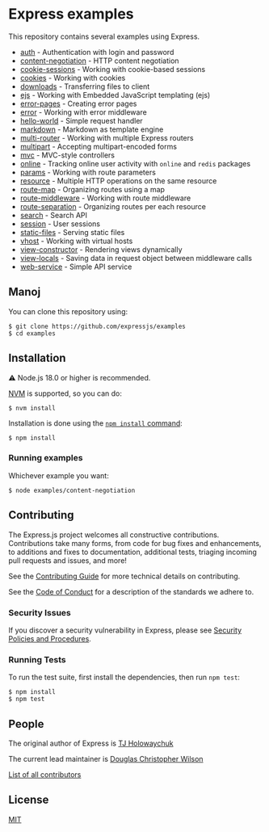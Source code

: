 # Express examples

This repository contains several examples using Express.

- [auth](./examples/auth) - Authentication with login and password
- [content-negotiation](./examples/content-negotiation) - HTTP content negotiation
- [cookie-sessions](./examples/cookie-sessions) - Working with cookie-based sessions
- [cookies](./examples/cookies) - Working with cookies
- [downloads](./examples/downloads) - Transferring files to client
- [ejs](./examples/ejs) - Working with Embedded JavaScript templating (ejs)
- [error-pages](./examples/error-pages) - Creating error pages
- [error](./examples/error) - Working with error middleware
- [hello-world](./examples/hello-world) - Simple request handler
- [markdown](./examples/markdown) - Markdown as template engine
- [multi-router](./examples/multi-router) - Working with multiple Express routers
- [multipart](./examples/multipart) - Accepting multipart-encoded forms
- [mvc](./examples/mvc) - MVC-style controllers
- [online](./examples/online) - Tracking online user activity with `online` and `redis` packages
- [params](./examples/params) - Working with route parameters
- [resource](./examples/resource) - Multiple HTTP operations on the same resource
- [route-map](./examples/route-map) - Organizing routes using a map
- [route-middleware](./examples/route-middleware) - Working with route middleware
- [route-separation](./examples/route-separation) - Organizing routes per each resource
- [search](./examples/search) - Search API
- [session](./examples/session) - User sessions
- [static-files](./examples/static-files) - Serving static files
- [vhost](./examples/vhost) - Working with virtual hosts
- [view-constructor](./examples/view-constructor) - Rendering views dynamically
- [view-locals](./examples/view-locals) - Saving data in request object between middleware calls
- [web-service](./examples/web-service) - Simple API service


## Manoj

You can clone this repository using:

```console
$ git clone https://github.com/expressjs/examples
$ cd examples
```

## Installation

:warning: Node.js 18.0 or higher is recommended.

[NVM](https://github.com/nvm-sh/nvm) is supported, so you can do:

```console
$ nvm install
```

Installation is done using the
[`npm install` command](https://docs.npmjs.com/getting-started/installing-npm-packages-locally):

```console
$ npm install
```

### Running examples

Whichever example you want:

```console
$ node examples/content-negotiation
```

## Contributing

The Express.js project welcomes all constructive contributions. Contributions take many forms,
from code for bug fixes and enhancements, to additions and fixes to documentation, additional
tests, triaging incoming pull requests and issues, and more!

See the [Contributing Guide](https://github.com/expressjs/express/blob/master/Contributing.md) for more technical details on contributing.

See the [Code of Conduct](https://github.com/expressjs/express/blob/master/Code-Of-Conduct.md) for a description of the standards we adhere to.

### Security Issues

If you discover a security vulnerability in Express, please see [Security Policies and Procedures](https://github.com/expressjs/express/blob/master/Security.md).

### Running Tests

To run the test suite, first install the dependencies, then run `npm test`:

```console
$ npm install
$ npm test
```

## People

The original author of Express is [TJ Holowaychuk](https://github.com/tj)

The current lead maintainer is [Douglas Christopher Wilson](https://github.com/dougwilson)

[List of all contributors](https://github.com/expressjs/examples/graphs/contributors)

## License

[MIT](LICENSE)
